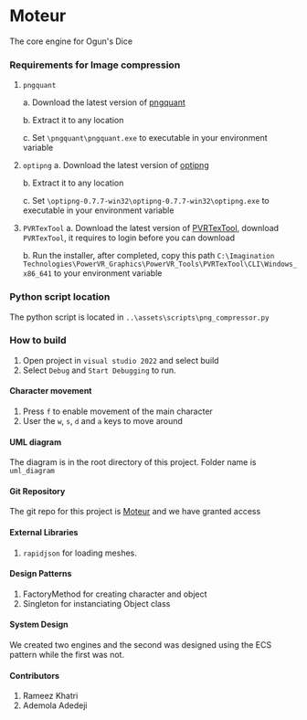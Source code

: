 # Moteur
The core engine for Ogun's Dice

### Requirements for Image compression

1. `pngquant`

    a. Download the latest version of [pngquant](https://pngquant.org/)

    b. Extract it to any location

    c. Set `\pngquant\pngquant.exe` to executable in your environment variable


2. `optipng`
    a. Download the latest version of [optipng](https://sourceforge.net/projects/optipng/)

    b. Extract it to any location

    c. Set `\optipng-0.7.7-win32\optipng-0.7.7-win32\optipng.exe` to executable in your environment variable


3. `PVRTexTool`
    a. Download the latest version of [PVRTexTool](https://developer.imaginationtech.com/downloads/), download `PVRTexTool`, it requires to login before you can download

    b. Run the installer, after completed, copy this path `C:\Imagination Technologies\PowerVR_Graphics\PowerVR_Tools\PVRTexTool\CLI\Windows_x86_641` to your environment variable

### Python script location
The python script is located in `..\assets\scripts\png_compressor.py`

### How to build

1. Open project in `visual studio 2022` and select build
2. Select `Debug` and `Start Debugging` to run.

#### Character movement
1. Press `f` to enable movement of the main character
2. User the `w`, `s`, `d` and `a` keys to move around

#### UML diagram
The diagram is in the root directory of this project. Folder name is `uml_diagram`

#### Git Repository
The git repo for this project is [Moteur](https://github.com/M3rl3/Moteur) and we have granted access

#### External Libraries
1. `rapidjson` for loading meshes.

#### Design Patterns
1. FactoryMethod for creating character and object
2. Singleton for instanciating Object class

#### System Design
We created two engines and the second was designed using the ECS pattern while the first was not.
#### Contributors
1. Rameez Khatri
2. Ademola Adedeji
